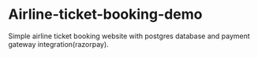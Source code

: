 # Airline-ticket-booking-demo
Simple airline ticket booking website with postgres database and payment gateway integration(razorpay).
